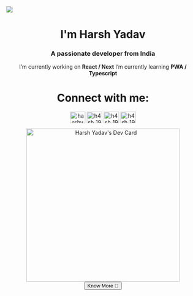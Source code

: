 ## <img src="https://user-images.githubusercontent.com/42115530/92640221-9728ca00-f2fa-11ea-8994-c72b26e937de.gif" align="center"/>

<div align="center" >
  <div>
    <h1 align="center" >I'm Harsh Yadav</h1>
<h3 align="center">A passionate developer from India</h3>


 I’m currently working on **React / Next**
 I’m currently learning **PWA / Typescript**

<p align="center">
    <h1></h1>
<h1 align="center" >Connect with me:</h1>
<a href="https://www.codechef.com/users/harshyadav19" target="blank"><img align="center" src="https://cdn.jsdelivr.net/npm/simple-icons@3.1.0/icons/codechef.svg" alt="harshyadav19" height="30" width="40" /></a>
<a href="https://codeforces.com/profile/h4sh_" target="blank"><img align="center" src="https://cdn.jsdelivr.net/npm/simple-icons@3.0.1/icons/codeforces.svg" alt="h4sh_19" height="30" width="40" /></a>
<a href="https://www.leetcode.com/h4sh_19" target="blank"><img align="center" src="https://cdn.jsdelivr.net/npm/simple-icons@3.0.1/icons/leetcode.svg" alt="h4sh_19" height="30" width="40" /></a>
<a href="https://www.hackerearth.com/h4sh_19"  target="blank"><img align="center" src="https://cdn.jsdelivr.net/npm/simple-icons@3.0.1/icons/hackerearth.svg" alt="h4sh_19" height="30" width="40" /></a>
</p>
  </div>
  

  <div ><a href="https://portfolio-ten-pi-47.vercel.app/"><img src="https://api.daily.dev/devcards/1dd55ef113e245d2a4f252dcd82d65d7.png?r=pdk" width="400" alt="Harsh Yadav's Dev Card"/></a>
<div style="display:flex;justify-content:center;align-items:center;width:100%">
  <a href="https://portfolio-ten-pi-47.vercel.app/"><button>Know More 📜</button></a>
  </div>
  </div>
</div>

